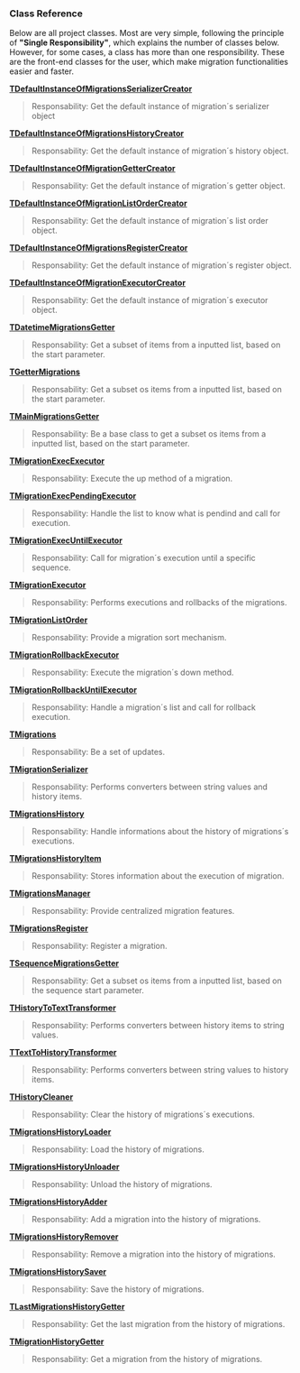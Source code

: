 ### Class Reference ###

Below are all project classes. Most are very simple, following the principle of **"Single Responsibility"**, which explains the number of classes below. However, for some cases, a class has more than one responsibility. These are the front-end classes for the user, which make migration functionalities easier and faster.

**[TDefaultInstanceOfMigrationsSerializerCreator](Classes/TDefaultInstanceOfMigrationsSerializerCreator.md)**
>Responsability: Get the default instance of migration´s serializer object

**[TDefaultInstanceOfMigrationsHistoryCreator](Classes/TDefaultInstanceOfMigrationsHistoryCreator.md)**
>Responsability: Get the default instance of migration´s history object.

**[TDefaultInstanceOfMigrationGetterCreator](Classes/TDefaultInstanceOfMigrationGetterCreator.md)**
>Responsability: Get the default instance of migration´s getter object.

**[TDefaultInstanceOfMigrationListOrderCreator](Classes/TDefaultInstanceOfMigrationListOrderCreator.md)**
>Responsability: Get the default instance of migration´s list order object.

**[TDefaultInstanceOfMigrationsRegisterCreator](Classes/TDefaultInstanceOfMigrationsRegisterCreator.md)**
>Responsability: Get the default instance of migration´s register object.

**[TDefaultInstanceOfMigrationExecutorCreator](Classes/TDefaultInstanceOfMigrationExecutorCreator.md)**
>Responsability: Get the default instance of migration´s executor object.

**[TDatetimeMigrationsGetter](Classes/TDatetimeMigrationsGetter.md)**
>Responsability: Get a subset of items from a inputted list, based on the start parameter.

**[TGetterMigrations](Classes/TGetterMigrations.md)**
>Responsability: Get a subset os items from a inputted list, based on the start parameter.

**[TMainMigrationsGetter](Classes/TMainMigrationsGetter.md)**
>Responsability: Be a base class to get a subset os items from a inputted list, based on the start parameter.

**[TMigrationExecExecutor](Classes/TMigrationExecExecutor.md)**
>Responsability: Execute the up method of a migration.

**[TMigrationExecPendingExecutor](Classes/TMigrationExecPendingExecutor.md)**
>Responsability: Handle the list to know what is pendind and call for execution.

**[TMigrationExecUntilExecutor](Classes/TMigrationExecUntilExecutor.md)**
>Responsability: Call for migration´s execution until a specific sequence.

**[TMigrationExecutor](Classes/TMigrationExecutor.md)**
>Responsability: Performs executions and rollbacks of the migrations.

**[TMigrationListOrder](Classes/TMigrationListOrder.md)**
>Responsability: Provide a migration sort mechanism.

**[TMigrationRollbackExecutor](Classes/TMigrationRollbackExecutor.md)**
>Responsability: Execute the migration´s down method.

**[TMigrationRollbackUntilExecutor](Classes/TMigrationRollbackUntilExecutor.md)**
>Responsability: Handle a migration´s list and call for rollback execution.

**[TMigrations](Classes/TMigrations.md)**
>Responsability: Be a set of updates.

**[TMigrationSerializer](Classes/TMigrationSerializer.md)**
>Responsability: Performs converters between string values and history items.

**[TMigrationsHistory](Classes/TMigrationsHistory.md)**
>Responsability: Handle informations about the history of migrations´s executions.

**[TMigrationsHistoryItem](Classes/TMigrationsHistoryItem.md)**
>Responsability: Stores information about the execution of migration.

**[TMigrationsManager](Classes/TMigrationsManager.md)**
>Responsability: Provide centralized migration features.

**[TMigrationsRegister](Classes/TMigrationsRegister.md)**
>Responsability: Register a migration.

**[TSequenceMigrationsGetter](Classes/TSequenceMigrationsGetter.md)**
>Responsability: Get a subset os items from a inputted list, based on the sequence start parameter.

**[THistoryToTextTransformer](Classes/THistoryToTextTransformer.md)**
>Responsability: Performs converters between history items to string values.

**[TTextToHistoryTransformer](Classes/TTextToHistoryTransformer.md)**
>Responsability: Performs converters between string values to history items.

**[THistoryCleaner](Classes/THistoryCleaner.md)**
>Responsability: Clear the history of migrations´s executions.

**[TMigrationsHistoryLoader](Classes/TMigrationsHistoryLoader.md)**
>Responsability: Load the history of migrations.

**[TMigrationsHistoryUnloader](Classes/TMigrationsHistoryUnloader.md)**
>Responsability: Unload the history of migrations.

**[TMigrationsHistoryAdder](Classes/TMigrationsHistoryAdder.md)**
>Responsability: Add a migration into the history of migrations.

**[TMigrationsHistoryRemover](Classes/TMigrationsHistoryRemover.md)**
>Responsability: Remove a migration into the history of migrations.

**[TMigrationsHistorySaver](Classes/TMigrationsHistorySaver.md)**
>Responsability: Save the history of migrations.

**[TLastMigrationsHistoryGetter](Classes/TLastMigrationsHistoryGetter.md)**
>Responsability: Get the last migration from the history of migrations.

**[TMigrationHistoryGetter](Classes/TMigrationHistoryGetter.md)**
>Responsability: Get a migration from the history of migrations.